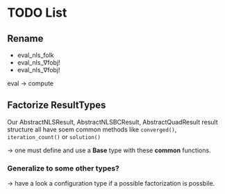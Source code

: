 # TODO List

## Rename 
- eval_nls_folk
- eval_nls_∇fobj!
- eval_nls_∇fobj!

eval -> compute

## Factorize ResultTypes

Our AbstractNLSResult, AbstractNLSBCResult, AbstractQuadResult result
structure all have soem common methods like `converged()`,
`iteration_count()` or `solution()`

-> one must define and use a **Base** type with these **common**
functions.

### Generalize to some other types?

-> have a look a configuration type if a possible factorization is
possbile.
